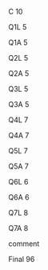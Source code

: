 C 10

Q1L 5

Q1A 5

Q2L 5

Q2A 5

Q3L 5

Q3A 5

Q4L 7

Q4A 7

Q5L 7

Q5A 7

Q6L 6

Q6A 6

Q7L 8

Q7A 8

comment

Final 96
